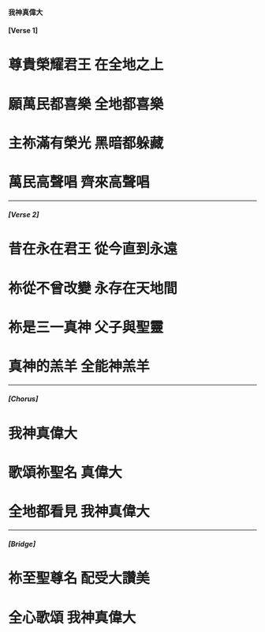 
#### 我神真偉大
#### [Verse 1]

# 尊貴榮耀君王 在全地之上
# 願萬民都喜樂 全地都喜樂
# 主祢滿有榮光 黑暗都躲藏
# 萬民高聲唱 齊來高聲唱

--- 

##### [Verse 2]

# 昔在永在君王 從今直到永遠
# 祢從不曾改變 永存在天地間
# 祢是三一真神 父子與聖靈
# 真神的羔羊 全能神羔羊

----

##### [Chorus]

# 我神真偉大 
# 歌頌祢聖名 真偉大
# 全地都看見 我神真偉大

---

##### [Bridge]

# 祢至聖尊名 配受大讚美
# 全心歌頌 我神真偉大

